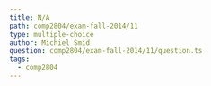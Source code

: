 ```yaml
---
title: N/A
path: comp2804/exam-fall-2014/11
type: multiple-choice
author: Michiel Smid
question: comp2804/exam-fall-2014/11/question.ts
tags:
  - comp2804
---
```

